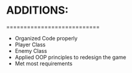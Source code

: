 # ADDITIONS:
===========================
- Organized Code properly
- Player Class
- Enemy Class
- Applied OOP principles to redesign the game
- Met most requirements